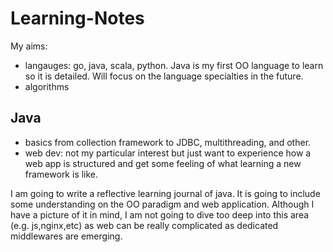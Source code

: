 # Learning-Notes
My aims: 
- langauges: go, java, scala, python. Java is my first OO language to learn so it is detailed. Will focus on the language specialties in the future. 
- algorithms
## Java
- basics from collection framework to JDBC, multithreading, and other.
- web dev: not my particular interest but just want to experience how a web app is structured and get some feeling of what learning a new framework is like. 

I am going to write a reflective learning journal of java. It is going to include some understanding on the OO paradigm and web application. Although I have a picture of it in mind, I am not going to dive too deep into this area (e.g. js,nginx,etc) as web can be really complicated as dedicated middlewares are emerging.
